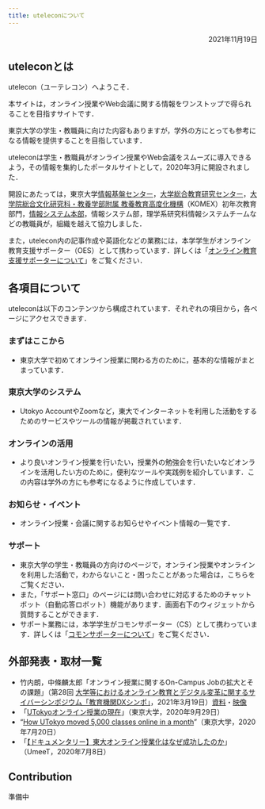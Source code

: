```yaml
---
title: uteleconについて
---
```


<p style="text-align: right">
2021年11月19日</p>



## uteleconとは

utelecon（ユーテレコン）へようこそ．

本サイトは，オンライン授業やWeb会議に関する情報をワンストップで得られることを目指すサイトです．

東京大学の学生・教職員に向けた内容もありますが，学外の方にとっても参考になる情報を提供することを目指しています．

uteleconは学生・教職員がオンライン授業やWeb会議をスムーズに導入できるよう，その情報を集約したポータルサイトとして，2020年3月に開設されました．

開設にあたっては，東京大学[情報基盤センター](https://www.itc.u-tokyo.ac.jp/)，[大学総合教育研究センター](https://www.he.u-tokyo.ac.jp/)，[大学院総合文化研究科・教養学部附属 教養教育高度化機構](http://www.komex.c.u-tokyo.ac.jp/)（KOMEX）初年次教育部門，[情報システム本部](https://www.u-tokyo.ac.jp/adm/dics/ja/index.html)，情報システム部，理学系研究科情報システムチームなどの教職員が，組織を越えて協力しました．

また，utelecon内の記事作成や英語化などの業務には，本学学生がオンライン教育支援サポーター（OES）として携わっています．詳しくは「[オンライン教育支援サポーターについて](oes.md)」をご覧ください．

## 各項目について

uteleconは以下のコンテンツから構成されています．それぞれの項目から，各ページにアクセスできます．

### まずはここから

* 東京大学で初めてオンライン授業に関わる方のために，基本的な情報がまとまっています．

### 東京大学のシステム
* Utokyo AccountやZoomなど，東大でインターネットを利用した活動をするためのサービスやツールの情報が掲載されています．

### オンラインの活用

* より良いオンライン授業を行いたい，授業外の勉強会を行いたいなどオンラインを活用したい方のために，便利なツールや実践例を紹介しています．この内容は学外の方にも参考になるように作成しています．

### お知らせ・イベント

* オンライン授業・会議に関するお知らせやイベント情報の一覧です．

### サポート

* 東京大学の学生・教職員の方向けのページで，オンライン授業やオンラインを利用した活動で，わからないこと・困ったことがあった場合は，こちらをご覧ください．
* また，「サポート窓口」のページには問い合わせに対応するためのチャットボット（自動応答ロボット）機能があります．画面右下のウィジェットから質問することができます．
* サポート業務には，本学学生がコモンサポーター（CS）として携わっています．詳しくは「[コモンサポーターについて](cs.md)」をご覧ください．


## 外部発表・取材一覧

* 竹内朗，中條麟太郎「オンライン授業に関するOn-Campus Jobの拡大とその課題」（第28回 [大学等におけるオンライン教育とデジタル変革に関するサイバーシンポジウム「教育機関DXシンポ」](https://www.nii.ac.jp/event/other/decs/)，2021年3月19日）[資料](https://www.nii.ac.jp/event/upload/20210319-07_UT.pdf)・[映像](https://youtu.be/g837oBruR1U)
* 「[UTokyoオンライン授業の現在](https://www.u-tokyo.ac.jp/focus/ja/features/z1304_00084.html)」（東京大学，2020年9月29日）
* “[How UTokyo moved 5,000 classes online in a month](https://www.u-tokyo.ac.jp/focus/en/features/z0508_00181.html)”（東京大学，2020年7月20日）
* 「[【ドキュメンタリー】東大オンライン授業化はなぜ成功したのか](https://todai-umeet.com/article/55241)」（UmeeT，2020年7月8日）


## Contribution

準備中
